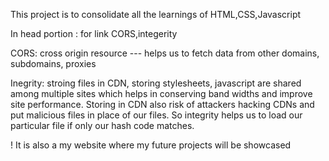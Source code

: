 This project is to consolidate all the learnings of HTML,CSS,Javascript 

In head portion : for link CORS,integerity

CORS: cross origin resource --- helps us to fetch data from other domains, subdomains, proxies

Inegrity: stroing files in CDN, storing stylesheets, javascript are shared among multiple sites which helps in conserving band widths and improve site performance. Storing in CDN also risk of attackers hacking CDNs and put malicious files in place of our files. So integrity helps us to load our particular file if only our hash code matches.

!
It is also a my website where my future projects will be showcased
